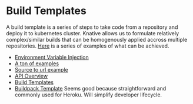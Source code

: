 # Build Templates
A build template is a series of steps to take code from a repository and deploy it to kubernetes cluster. Knative allows us to formulate relatively complex/similar builds that can be homogenously applied accross multiple repositories. [Here](https://github.com/knative/build/tree/master/test) is a series of examples of what can be achieved.

* [Environment Variable Injection](https://github.com/knative/build/tree/master/test/secret-env)
* [A ton of examples](https://github.com/knative/build/tree/master/test#running-unit-tests)
* [Source to url example](https://github.com/knative/docs/tree/master/serving/samples/source-to-url-go)
* [API Overview](https://github.com/knative/docs/blob/master/build/builds.md#steps)
* [Build Templates](https://github.com/knative/build-templates)
* [Buildpack Template](https://github.com/knative/build-templates/tree/master/buildpack) Seems good because straightforward and commonly used for Heroku. Will simplify developer lifecycle.